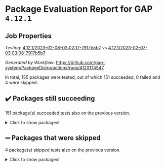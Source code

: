 # Package Evaluation Report for GAP `4.12.1`

## Job Properties

*Testing:* [4.12.1/2023-02-08-03:02:17-7917b5b7](https://github.com/gap-system/PackageDistro/blob/data/reports/4.12.1/2023-02-08-03:02:17-7917b5b7) vs [4.12.1/2023-02-07-03:03:08-7917b5b7](https://github.com/gap-system/PackageDistro/blob/data/reports/4.12.1/2023-02-07-03:03:08-7917b5b7)

*Generated by Workflow:* https://github.com/gap-system/PackageDistro/actions/runs/4120174547

In total, 155 packages were tested, out of which 151 succeeded, 0 failed and 4 were skipped.

## :heavy_check_mark: Packages still succeeding

151 package(s) succeeded tests also on the previous version.
<details><summary>Click to show packages!</summary>

- 4ti2interface 2023.01-01 [(success)](https://github.com/gap-system/PackageDistro/actions/runs/4120174547/jobs/7114818219)
- ace 5.6.2 [(success)](https://github.com/gap-system/PackageDistro/actions/runs/4120174547/jobs/7114818338)
- aclib 1.3.2 [(success)](https://github.com/gap-system/PackageDistro/actions/runs/4120174547/jobs/7114818429)
- agt 0.3.1 [(success)](https://github.com/gap-system/PackageDistro/actions/runs/4120174547/jobs/7114818529)
- alnuth 3.2.1 [(success)](https://github.com/gap-system/PackageDistro/actions/runs/4120174547/jobs/7114818618)
- anupq 3.3.0 [(success)](https://github.com/gap-system/PackageDistro/actions/runs/4120174547/jobs/7114818716)
- atlasrep 2.1.6 [(success)](https://github.com/gap-system/PackageDistro/actions/runs/4120174547/jobs/7114818820)
- autodoc 2022.10.20 [(success)](https://github.com/gap-system/PackageDistro/actions/runs/4120174547/jobs/7114818932)
- automata 1.15 [(success)](https://github.com/gap-system/PackageDistro/actions/runs/4120174547/jobs/7114819150)
- automgrp 1.3.2 [(success)](https://github.com/gap-system/PackageDistro/actions/runs/4120174547/jobs/7114819287)
- autpgrp 1.11 [(success)](https://github.com/gap-system/PackageDistro/actions/runs/4120174547/jobs/7114819431)
- cap 2023.02-03 [(success)](https://github.com/gap-system/PackageDistro/actions/runs/4120174547/jobs/7114819567)
- caratinterface 2.3.4 [(success)](https://github.com/gap-system/PackageDistro/actions/runs/4120174547/jobs/7114819663)
- cddinterface 2022.11.01 [(success)](https://github.com/gap-system/PackageDistro/actions/runs/4120174547/jobs/7114819776)
- circle 1.6.5 [(success)](https://github.com/gap-system/PackageDistro/actions/runs/4120174547/jobs/7114819893)
- classicpres 1.22 [(success)](https://github.com/gap-system/PackageDistro/actions/runs/4120174547/jobs/7114820033)
- cohomolo 1.6.11 [(success)](https://github.com/gap-system/PackageDistro/actions/runs/4120174547/jobs/7114820209)
- congruence 1.2.4 [(success)](https://github.com/gap-system/PackageDistro/actions/runs/4120174547/jobs/7114820308)
- corelg 1.56 [(success)](https://github.com/gap-system/PackageDistro/actions/runs/4120174547/jobs/7114820414)
- crime 1.6 [(success)](https://github.com/gap-system/PackageDistro/actions/runs/4120174547/jobs/7114820548)
- crisp 1.4.6 [(success)](https://github.com/gap-system/PackageDistro/actions/runs/4120174547/jobs/7114820630)
- crypting 0.10.4 [(success)](https://github.com/gap-system/PackageDistro/actions/runs/4120174547/jobs/7114820728)
- cryst 4.1.25 [(success)](https://github.com/gap-system/PackageDistro/actions/runs/4120174547/jobs/7114820795)
- crystcat 1.1.10 [(success)](https://github.com/gap-system/PackageDistro/actions/runs/4120174547/jobs/7114820874)
- ctbllib 1.3.4 [(success)](https://github.com/gap-system/PackageDistro/actions/runs/4120174547/jobs/7114820970)
- cubefree 1.19 [(success)](https://github.com/gap-system/PackageDistro/actions/runs/4120174547/jobs/7114821075)
- curlinterface 2.3.1 [(success)](https://github.com/gap-system/PackageDistro/actions/runs/4120174547/jobs/7114821185)
- cvec 2.7.6 [(success)](https://github.com/gap-system/PackageDistro/actions/runs/4120174547/jobs/7114821270)
- datastructures 0.3.0 [(success)](https://github.com/gap-system/PackageDistro/actions/runs/4120174547/jobs/7114821375)
- deepthought 1.0.6 [(success)](https://github.com/gap-system/PackageDistro/actions/runs/4120174547/jobs/7114821459)
- design 1.7 [(success)](https://github.com/gap-system/PackageDistro/actions/runs/4120174547/jobs/7114821583)
- difsets 2.3.1 [(success)](https://github.com/gap-system/PackageDistro/actions/runs/4120174547/jobs/7114821678)
- digraphs 1.6.1 [(success)](https://github.com/gap-system/PackageDistro/actions/runs/4120174547/jobs/7114821803)
- edim 1.3.6 [(success)](https://github.com/gap-system/PackageDistro/actions/runs/4120174547/jobs/7114821926)
- example 4.3.3 [(success)](https://github.com/gap-system/PackageDistro/actions/runs/4120174547/jobs/7114822012)
- examplesforhomalg 2022.11-01 [(success)](https://github.com/gap-system/PackageDistro/actions/runs/4120174547/jobs/7114822100)
- factint 1.6.3 [(success)](https://github.com/gap-system/PackageDistro/actions/runs/4120174547/jobs/7114822182)
- ferret 1.0.9 [(success)](https://github.com/gap-system/PackageDistro/actions/runs/4120174547/jobs/7114822258)
- fga 1.4.0 [(success)](https://github.com/gap-system/PackageDistro/actions/runs/4120174547/jobs/7114822336)
- fining 1.5.4 [(success)](https://github.com/gap-system/PackageDistro/actions/runs/4120174547/jobs/7114822420)
- float 1.0.3 [(success)](https://github.com/gap-system/PackageDistro/actions/runs/4120174547/jobs/7114822513)
- format 1.4.3 [(success)](https://github.com/gap-system/PackageDistro/actions/runs/4120174547/jobs/7114822631)
- forms 1.2.9 [(success)](https://github.com/gap-system/PackageDistro/actions/runs/4120174547/jobs/7114822707)
- fplsa 1.2.6 [(success)](https://github.com/gap-system/PackageDistro/actions/runs/4120174547/jobs/7114822823)
- fr 2.4.12 [(success)](https://github.com/gap-system/PackageDistro/actions/runs/4120174547/jobs/7114822933)
- francy 1.2.5 [(success)](https://github.com/gap-system/PackageDistro/actions/runs/4120174547/jobs/7114823046)
- fwtree 1.3 [(success)](https://github.com/gap-system/PackageDistro/actions/runs/4120174547/jobs/7114823124)
- gapdoc 1.6.6 [(success)](https://github.com/gap-system/PackageDistro/actions/runs/4120174547/jobs/7114823221)
- gauss 2023.01-01 [(success)](https://github.com/gap-system/PackageDistro/actions/runs/4120174547/jobs/7114823348)
- gaussforhomalg 2022.08-03 [(success)](https://github.com/gap-system/PackageDistro/actions/runs/4120174547/jobs/7114823464)
- gbnp 1.0.5 [(success)](https://github.com/gap-system/PackageDistro/actions/runs/4120174547/jobs/7114823614)
- generalizedmorphismsforcap 2023.01-01 [(success)](https://github.com/gap-system/PackageDistro/actions/runs/4120174547/jobs/7114823739)
- genss 1.6.8 [(success)](https://github.com/gap-system/PackageDistro/actions/runs/4120174547/jobs/7114823839)
- gradedmodules 2022.09-02 [(success)](https://github.com/gap-system/PackageDistro/actions/runs/4120174547/jobs/7114823943)
- gradedringforhomalg 2022.11-01 [(success)](https://github.com/gap-system/PackageDistro/actions/runs/4120174547/jobs/7114824050)
- grape 4.9.0 [(success)](https://github.com/gap-system/PackageDistro/actions/runs/4120174547/jobs/7114824191)
- groupoids 1.72 [(success)](https://github.com/gap-system/PackageDistro/actions/runs/4120174547/jobs/7114824304)
- grpconst 2.6.3 [(success)](https://github.com/gap-system/PackageDistro/actions/runs/4120174547/jobs/7114824413)
- guarana 0.96.3 [(success)](https://github.com/gap-system/PackageDistro/actions/runs/4120174547/jobs/7114824492)
- guava 3.18 [(success)](https://github.com/gap-system/PackageDistro/actions/runs/4120174547/jobs/7114824586)
- hap 1.50 [(success)](https://github.com/gap-system/PackageDistro/actions/runs/4120174547/jobs/7114824670)
- hapcryst 0.1.15 [(success)](https://github.com/gap-system/PackageDistro/actions/runs/4120174547/jobs/7114824784)
- hecke 1.5.3 [(success)](https://github.com/gap-system/PackageDistro/actions/runs/4120174547/jobs/7114824911)
- help 3.5 [(success)](https://github.com/gap-system/PackageDistro/actions/runs/4120174547/jobs/7114825006)
- homalg 2022.12-02 [(success)](https://github.com/gap-system/PackageDistro/actions/runs/4120174547/jobs/7114825088)
- homalgtocas 2022.11-02 [(success)](https://github.com/gap-system/PackageDistro/actions/runs/4120174547/jobs/7114825163)
- idrel 2.44 [(success)](https://github.com/gap-system/PackageDistro/actions/runs/4120174547/jobs/7114825258)
- images 1.3.1 [(success)](https://github.com/gap-system/PackageDistro/actions/runs/4120174547/jobs/7114825333)
- intpic 0.3.0 [(success)](https://github.com/gap-system/PackageDistro/actions/runs/4120174547/jobs/7114825416)
- io 4.8.1 [(success)](https://github.com/gap-system/PackageDistro/actions/runs/4120174547/jobs/7114825511)
- io_forhomalg 2022.11-01 [(success)](https://github.com/gap-system/PackageDistro/actions/runs/4120174547/jobs/7114825591)
- irredsol 1.4.4 [(success)](https://github.com/gap-system/PackageDistro/actions/runs/4120174547/jobs/7114825692)
- json 2.1.1 [(success)](https://github.com/gap-system/PackageDistro/actions/runs/4120174547/jobs/7114825791)
- jupyterkernel 1.4.1 [(success)](https://github.com/gap-system/PackageDistro/actions/runs/4120174547/jobs/7114825879)
- jupyterviz 1.5.6 [(success)](https://github.com/gap-system/PackageDistro/actions/runs/4120174547/jobs/7114825986)
- kan 1.34 [(success)](https://github.com/gap-system/PackageDistro/actions/runs/4120174547/jobs/7114826118)
- kbmag 1.5.11 [(success)](https://github.com/gap-system/PackageDistro/actions/runs/4120174547/jobs/7114826260)
- laguna 3.9.5 [(success)](https://github.com/gap-system/PackageDistro/actions/runs/4120174547/jobs/7114826396)
- liealgdb 2.2.1 [(success)](https://github.com/gap-system/PackageDistro/actions/runs/4120174547/jobs/7114826559)
- liepring 2.8 [(success)](https://github.com/gap-system/PackageDistro/actions/runs/4120174547/jobs/7114826667)
- liering 2.4.2 [(success)](https://github.com/gap-system/PackageDistro/actions/runs/4120174547/jobs/7114826787)
- linearalgebraforcap 2023.02-01 [(success)](https://github.com/gap-system/PackageDistro/actions/runs/4120174547/jobs/7114826885)
- localizeringforhomalg 2022.11-01 [(success)](https://github.com/gap-system/PackageDistro/actions/runs/4120174547/jobs/7114826989)
- loops 3.4.3 [(success)](https://github.com/gap-system/PackageDistro/actions/runs/4120174547/jobs/7114827093)
- lpres 1.0.3 [(success)](https://github.com/gap-system/PackageDistro/actions/runs/4120174547/jobs/7114827188)
- majoranaalgebras 1.5.1 [(success)](https://github.com/gap-system/PackageDistro/actions/runs/4120174547/jobs/7114827307)
- mapclass 1.4.6 [(success)](https://github.com/gap-system/PackageDistro/actions/runs/4120174547/jobs/7114827452)
- matgrp 0.70 [(success)](https://github.com/gap-system/PackageDistro/actions/runs/4120174547/jobs/7114827603)
- matricesforhomalg 2023.01-01 [(success)](https://github.com/gap-system/PackageDistro/actions/runs/4120174547/jobs/7114827708)
- modisom 2.5.3 [(success)](https://github.com/gap-system/PackageDistro/actions/runs/4120174547/jobs/7114827835)
- modulepresentationsforcap 2022.12-01 [(success)](https://github.com/gap-system/PackageDistro/actions/runs/4120174547/jobs/7114827909)
- modules 2022.11-01 [(success)](https://github.com/gap-system/PackageDistro/actions/runs/4120174547/jobs/7114828003)
- monoidalcategories 2023.02-02 [(success)](https://github.com/gap-system/PackageDistro/actions/runs/4120174547/jobs/7114828093)
- nconvex 2022.09-01 [(success)](https://github.com/gap-system/PackageDistro/actions/runs/4120174547/jobs/7114828179)
- nilmat 1.4.2 [(success)](https://github.com/gap-system/PackageDistro/actions/runs/4120174547/jobs/7114828287)
- nock 1.5 [(success)](https://github.com/gap-system/PackageDistro/actions/runs/4120174547/jobs/7114828369)
- normalizinterface 1.3.5 [(success)](https://github.com/gap-system/PackageDistro/actions/runs/4120174547/jobs/7114828456)
- nq 2.5.9 [(success)](https://github.com/gap-system/PackageDistro/actions/runs/4120174547/jobs/7114828540)
- numericalsgps 1.3.1 [(success)](https://github.com/gap-system/PackageDistro/actions/runs/4120174547/jobs/7114828635)
- openmath 11.5.2 [(success)](https://github.com/gap-system/PackageDistro/actions/runs/4120174547/jobs/7114828756)
- orb 4.9.0 [(success)](https://github.com/gap-system/PackageDistro/actions/runs/4120174547/jobs/7114828840)
- packagemanager 1.4.0 [(success)](https://github.com/gap-system/PackageDistro/actions/runs/4120174547/jobs/7114828934)
- patternclass 2.4.3 [(success)](https://github.com/gap-system/PackageDistro/actions/runs/4120174547/jobs/7114829006)
- permut 2.0.4 [(success)](https://github.com/gap-system/PackageDistro/actions/runs/4120174547/jobs/7114829095)
- polenta 1.3.10 [(success)](https://github.com/gap-system/PackageDistro/actions/runs/4120174547/jobs/7114829178)
- polymaking 0.8.6 [(success)](https://github.com/gap-system/PackageDistro/actions/runs/4120174547/jobs/7114829244)
- primgrp 3.4.3 [(success)](https://github.com/gap-system/PackageDistro/actions/runs/4120174547/jobs/7114829325)
- profiling 2.5.2 [(success)](https://github.com/gap-system/PackageDistro/actions/runs/4120174547/jobs/7114829415)
- qpa 1.34 [(success)](https://github.com/gap-system/PackageDistro/actions/runs/4120174547/jobs/7114829496)
- quagroup 1.8.3 [(success)](https://github.com/gap-system/PackageDistro/actions/runs/4120174547/jobs/7114829572)
- radiroot 2.9 [(success)](https://github.com/gap-system/PackageDistro/actions/runs/4120174547/jobs/7114829660)
- rcwa 4.7.1 [(success)](https://github.com/gap-system/PackageDistro/actions/runs/4120174547/jobs/7114829739)
- rds 1.8 [(success)](https://github.com/gap-system/PackageDistro/actions/runs/4120174547/jobs/7114829814)
- recog 1.4.2 [(success)](https://github.com/gap-system/PackageDistro/actions/runs/4120174547/jobs/7114829887)
- repndecomp 1.3.0 [(success)](https://github.com/gap-system/PackageDistro/actions/runs/4120174547/jobs/7114829954)
- repsn 3.1.0 [(success)](https://github.com/gap-system/PackageDistro/actions/runs/4120174547/jobs/7114830009)
- resclasses 4.7.3 [(success)](https://github.com/gap-system/PackageDistro/actions/runs/4120174547/jobs/7114830064)
- ringsforhomalg 2023.02-01 [(success)](https://github.com/gap-system/PackageDistro/actions/runs/4120174547/jobs/7114830131)
- sco 2022.09-01 [(success)](https://github.com/gap-system/PackageDistro/actions/runs/4120174547/jobs/7114830191)
- scscp 2.4.0 [(success)](https://github.com/gap-system/PackageDistro/actions/runs/4120174547/jobs/7114830267)
- semigroups 5.2.0 [(success)](https://github.com/gap-system/PackageDistro/actions/runs/4120174547/jobs/7114830350)
- sglppow 2.3 [(success)](https://github.com/gap-system/PackageDistro/actions/runs/4120174547/jobs/7114830453)
- sgpviz 0.999.5 [(success)](https://github.com/gap-system/PackageDistro/actions/runs/4120174547/jobs/7114830555)
- simpcomp 2.1.14 [(success)](https://github.com/gap-system/PackageDistro/actions/runs/4120174547/jobs/7114830640)
- singular 2022.09.23 [(success)](https://github.com/gap-system/PackageDistro/actions/runs/4120174547/jobs/7114830756)
- sl2reps 1.1 [(success)](https://github.com/gap-system/PackageDistro/actions/runs/4120174547/jobs/7114830827)
- sla 1.5.3 [(success)](https://github.com/gap-system/PackageDistro/actions/runs/4120174547/jobs/7114830917)
- smallgrp 1.5.1 [(success)](https://github.com/gap-system/PackageDistro/actions/runs/4120174547/jobs/7114831002)
- smallsemi 0.6.13 [(success)](https://github.com/gap-system/PackageDistro/actions/runs/4120174547/jobs/7114831101)
- sonata 2.9.6 [(success)](https://github.com/gap-system/PackageDistro/actions/runs/4120174547/jobs/7114831187)
- sophus 1.27 [(success)](https://github.com/gap-system/PackageDistro/actions/runs/4120174547/jobs/7114831259)
- spinsym 1.5.2 [(success)](https://github.com/gap-system/PackageDistro/actions/runs/4120174547/jobs/7114831339)
- standardff 0.9.4 [(success)](https://github.com/gap-system/PackageDistro/actions/runs/4120174547/jobs/7114831422)
- symbcompcc 1.3.2 [(success)](https://github.com/gap-system/PackageDistro/actions/runs/4120174547/jobs/7114831510)
- thelma 1.3 [(success)](https://github.com/gap-system/PackageDistro/actions/runs/4120174547/jobs/7114831596)
- tomlib 1.2.9 [(success)](https://github.com/gap-system/PackageDistro/actions/runs/4120174547/jobs/7114831684)
- toolsforhomalg 2023.01-01 [(success)](https://github.com/gap-system/PackageDistro/actions/runs/4120174547/jobs/7114831772)
- toric 1.9.5 [(success)](https://github.com/gap-system/PackageDistro/actions/runs/4120174547/jobs/7114831866)
- toricvarieties 2022.07.13 [(success)](https://github.com/gap-system/PackageDistro/actions/runs/4120174547/jobs/7114831980)
- transgrp 3.6.3 [(success)](https://github.com/gap-system/PackageDistro/actions/runs/4120174547/jobs/7114832087)
- ugaly 4.0.3 [(success)](https://github.com/gap-system/PackageDistro/actions/runs/4120174547/jobs/7114832197)
- unipot 1.5 [(success)](https://github.com/gap-system/PackageDistro/actions/runs/4120174547/jobs/7114832294)
- unitlib 4.1.0 [(success)](https://github.com/gap-system/PackageDistro/actions/runs/4120174547/jobs/7114832376)
- utils 0.81 [(success)](https://github.com/gap-system/PackageDistro/actions/runs/4120174547/jobs/7114832447)
- uuid 0.7 [(success)](https://github.com/gap-system/PackageDistro/actions/runs/4120174547/jobs/7114832523)
- walrus 0.9991 [(success)](https://github.com/gap-system/PackageDistro/actions/runs/4120174547/jobs/7114832590)
- wedderga 4.10.2 [(success)](https://github.com/gap-system/PackageDistro/actions/runs/4120174547/jobs/7114832684)
- xmod 2.88 [(success)](https://github.com/gap-system/PackageDistro/actions/runs/4120174547/jobs/7114832767)
- xmodalg 1.23 [(success)](https://github.com/gap-system/PackageDistro/actions/runs/4120174547/jobs/7114832852)
- yangbaxter 0.10.2 [(success)](https://github.com/gap-system/PackageDistro/actions/runs/4120174547/jobs/7114832941)
- zeromqinterface 0.14 [(success)](https://github.com/gap-system/PackageDistro/actions/runs/4120174547/jobs/7114833053)
</details>

## :heavy_minus_sign: Packages that were skipped

4 package(s) skipped tests also on the previous version.
<details><summary>Click to show packages!</summary>

- browse 1.8.20 [(skipped)](https://github.com/gap-system/PackageDistro/actions/runs/4120174547/jobs/7114630252)
- itc 1.5.1 [(skipped)](https://github.com/gap-system/PackageDistro/actions/runs/4120174547/jobs/7114630252)
- polycyclic 2.16 [(skipped)](https://github.com/gap-system/PackageDistro/actions/runs/4120174547/jobs/7114630252)
- xgap 4.31 [(skipped)](https://github.com/gap-system/PackageDistro/actions/runs/4120174547/jobs/7114630252)
</details>

